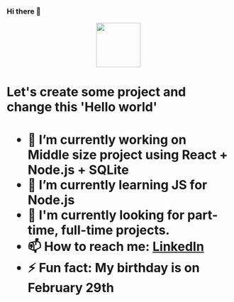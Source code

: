 ### Hi there 👋

<div id="header" align="center">
  <img src="https://media.giphy.com/media/M9gbBd9nbDrOTu1Mqx/giphy.gif" width="100"/>
</div>

<h1>Let's create some project and change this 'Hello world'<h1/>

- 🔭 I’m currently working on Middle size project using React + Node.js + SQLite
- 🌱 I’m currently learning JS for Node.js
- 🔭 I'm currently looking for part-time, full-time projects.
- 📫 How to reach me: <a href="https://www.linkedin.com/in/natalia-zhelonkina/" > LinkedIn</a>
- ⚡ Fun fact: My birthday is on February 29th

